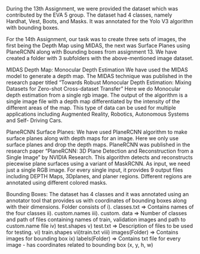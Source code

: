During the 13th Assignment, we were provided the dataset which was contributed by the EVA 5 group. The dataset had 4 classes, namely Hardhat, Vest, Boots, and Masks. It was annotated for the Yolo V3 algorithm with bounding boxes. 

For the 14th Assignment, our task was to create three sets of images, the first being the Depth Map using MIDAS, the next was Surface Planes using PlaneRCNN along with Bounding boxes from assignment 13. We have created a folder with 3 subfolders with the above-mentioned image dataset.

MIDAS Depth Map: Monocular Depth Estimation 
We have used the MIDAS model to generate a depth map. The MIDAS technique was published in the research paper titled “Towards Robust Monocular Depth Estimation: Mixing Datasets for Zero-shot Cross-dataset Transfer”  Here we do Monocular depth estimation from a single rgb image. The output of the algorithm is a single image file with a depth map differentiated by the intensity of the different areas of the map. This type of data can be used for multiple applications including Augmented Reality, Robotics, Autonomous Systems and Self- Driving Cars.


PlaneRCNN Surface Planes: We have used PlaneRCNN algorithm to make surface planes along with depth maps for an image. Here we only use surface planes and drop the depth maps.  PlaneRCNN was published in the research paper “PlaneRCNN: 3D Plane Detection and Reconstruction from a Single Image” by NVIDIA Research. This algorithm detects and reconstructs piecewise plane surfaces using a variant of MaskRCNN. As input, we need just a single RGB image. For every single input, it provides 9 output files including DEPTH Maps, 3Dplanes, and planer regions.  Different regions are annotated using different colored masks.


Bounding Boxes: The dataset has 4 classes and it was annotated using an annotator tool that provides us with coordinates of bounding boxes along with their dimensions. Folder consists of 
i). classes.txt => Contains names of the four classes
ii). custom.names
iii). custom. data => Number of classes and path of files containing names of train, validation images and path to custom.name file
iv) test.shapes
v)  test.txt => Description of files to  be used for testing.
vi) train.shapes
vii)train.txt
viii) images(Folder) => Contains images for bounding box 
ix) labels(Folder) => Contains txt file for every image - has coordinates related to bounding box (x, y, h, w)
